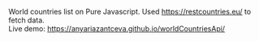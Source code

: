 World countries list on Pure Javascript.
Used https://restcountries.eu/ to fetch data. <br>
Live demo: https://anyariazantceva.github.io/worldCountriesApi/
